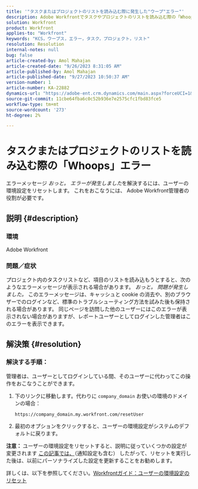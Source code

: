 ```yaml
---
title: '"タスクまたはプロジェクトのリストを読み込む際に発生した"ウープ"エラー"'
description: Adobe Workfrontでタスクやプロジェクトのリストを読み込む際の「Whoops」エラーの解決方法を説明します。 ユーザーの環境設定をリセットします。
solution: Workfront
product: Workfront
applies-to: "Workfront"
keywords: "KCS，ウープス，エラー，タスク，プロジェクト，リスト"
resolution: Resolution
internal-notes: null
bug: false
article-created-by: Amol Mahajan
article-created-date: "9/26/2023 8:31:05 AM"
article-published-by: Amol Mahajan
article-published-date: "9/27/2023 10:50:37 AM"
version-number: 1
article-number: KA-22882
dynamics-url: "https://adobe-ent.crm.dynamics.com/main.aspx?forceUCI=1&pagetype=entityrecord&etn=knowledgearticle&id=306dbe03-475c-ee11-be6f-6045bd006079"
source-git-commit: 11cbe64fba6c0c52b936e7e2575cfc1fbd83fce5
workflow-type: tm+mt
source-wordcount: '273'
ht-degree: 2%

---
```


# タスクまたはプロジェクトのリストを読み込む際の「Whoops」エラー


エラーメッセージ *おっと。 エラーが発生しました*&#x200B;を解決するには、ユーザーの環境設定をリセットします。 これをおこなうには、 Adobe Workfront管理者の役割が必要です。

## 説明 {#description}


### <b>環境</b>

Adobe Workfront

### <b>問題／症状</b>

プロジェクト内のタスクリストなど、項目のリストを読み込もうとすると、次のようなエラーメッセージが表示される場合があります。 *おっと。 問題が発生しました。* このエラーメッセージは、キャッシュと cookie の消去や、別のブラウザーでのログインなど、標準のトラブルシューティング方法を試みた後も保持される場合があります。 同じページを訪問した他のユーザーにはこのエラーが表示されない場合がありますが、レポートユーザーとしてログインした管理者はこのエラーを表示できます。


## 解決策 {#resolution}


### 解決する手順：

管理者は、ユーザーとしてログインしている間、そのユーザーに代わってこの操作をおこなうことができます。

1. 下のリンクに移動します。代わりに `company_domain` お使いの環境のドメインの場合：

   `https://company_domain.my.workfront.com/resetUser`
2. 最初のオプションをクリックすると、ユーザーの環境設定がシステムのデフォルトに戻ります。


<b>注意： </b>ユーザーの環境設定をリセットすると、説明に従っていくつかの設定が変更されます [この記事では、](https://experienceleague.adobe.com/docs/workfront/using/administration-and-setup/add-users/create-manage-users/reset-a-users-preferences.html)（通知設定も含む） したがって、リセットを実行した後は、以前にパーソナライズした設定を更新することをお勧めします。

詳しくは、以下を参照してください。[Workfrontガイド：ユーザーの環境設定のリセット](https://experienceleague.adobe.com/docs/workfront/using/administration-and-setup/add-users/create-manage-users/reset-a-users-preferences.html)
